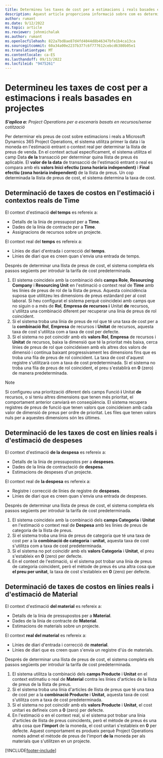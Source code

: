 ```yaml
---
title: Determineu les taxes de cost per a estimacions i reals basades en projectes
description: Aquest article proporciona informació sobre com es determinen les taxes de cost per a les estimacions i els reals basats en projectes.
author: rumant
ms.date: 9/12/2022
ms.topic: article
ms.reviewer: johnmichalak
ms.author: rumant
ms.openlocfilehash: 822a7bd8ae87d4fd4044d8b46347bfe1b4ca13ca
ms.sourcegitcommit: 60a34a00e2237b377c6f777612cebcd6380b05e1
ms.translationtype: MT
ms.contentlocale: ca-ES
ms.lasthandoff: 09/13/2022
ms.locfileid: "9475261"
---
```

# <a name="determine-cost-rates-for-project-based-estimates-and-actuals"></a>Determineu les taxes de cost per a estimacions i reals basades en projectes

_**S'aplica a:** Project Operations per a escenaris basats en recursos/sense cotització_

Per determinar els preus de cost sobre estimacions i reals a Microsoft Dynamics 365 Project Operations, el sistema utilitza primer la data i la moneda en l'estimació entrant o context real per determinar la llista de preus de venda. En el context actual específicament, el sistema utilitza el camp Data **de la** transacció per determinar quina llista de preus és aplicable. El **valor de la data** de transacció de l'estimació entrant o real es compara amb els **valors Inici efectiu (zona horària independent)** i **Final efectiu (zona horària independent)** de la llista de preus. Un cop determinada la llista de preus de cost, el sistema determina la taxa de cost.

## <a name="determining-cost-rates-in-estimate-and-actual-contexts-for-time"></a>Determinació de taxes de costos en l'estimació i contextos reals de Time

El context d'estimació **del temps** es refereix a:

- Detalls de la línia de pressupost per a **Time**.
- Dades de la línia de contracte per a **Time**.
- Assignacions de recursos sobre un projecte.

El context real del **temps** es refereix a:

- Línies de diari d'entrada i correcció del **temps**.
- Línies de diari que es creen quan s'envia una entrada de temps.

Després de determinar una llista de preus de cost, el sistema completa els passos següents per introduir la tarifa de cost predeterminada.

1. El sistema coincideix amb la combinació dels **camps Role**, **Resourcing Company** i **Resourcing Unit** en l'estimació o context real de **Time** amb les línies de preus de rol de la llista de preus. Aquesta coincidència suposa que utilitzeu les dimensions de preus estàndard per al cost laboral. Si heu configurat el sistema perquè coincideixi amb camps que no siguin o a més de **Rol**, **Empresa de recursos i** Unitat **de** recursos, s'utilitza una combinació diferent per recuperar una línia de preus de rol coincident.
1. Si el sistema troba una línia de preus de rol que té una taxa de cost per a la **combinació Rol**, **Empresa** de recursos i **Unitat** de recursos, aquesta taxa de cost s'utilitza com a taxa de cost per defecte.
1. Si el sistema no pot coincidir amb els **valors Rol**, **Empresa** de recursos i **Unitat** de recursos, baixa la dimensió que té la prioritat més baixa, cerca línies de preus de rol que coincideixen amb els altres dos valors de dimensió i continua baixant progressivament les dimensions fins que es troba una fila de preus de rol coincident. La taxa de cost d'aquest registre s'utilitzarà com a taxa de cost predeterminada. Si el sistema no troba una fila de preus de rol coincident, el preu s'establirà en **0** (zero) de manera predeterminada.

> [!NOTE]
> Si configureu una priorització diferent dels camps Funció **i** Unitat **de** recursos, o si teniu altres dimensions que tenen més prioritat, el comportament anterior canviarà en conseqüència. El sistema recupera registres de preus de funció que tenen valors que coincideixen amb cada valor de dimensió de preus per ordre de prioritat. Les files que tenen valors nuls per a aquestes dimensions són les últimes.

## <a name="determining-cost-rates-on-actual-and-estimate-lines-for-expense"></a>Determinació de les taxes de cost en línies reals i d'estimació de despeses

El context d'estimació **de la despesa** es refereix a:

- Detalls de la línia de pressupostos per a **despeses**.
- Dades de la línia de contractació de **despesa**.
- Estimacions de despeses d'un projecte.

El context real de **la despesa** es refereix a:

- Registre i correcció de línies de registre de **despeses**.
- Línies de diari que es creen quan s'envia una entrada de despeses.

Després de determinar una llista de preus de cost, el sistema completa els passos següents per introduir la tarifa de cost predeterminada.

1. El sistema coincideix amb la combinació dels **camps Categoria** i **Unitat** en l'estimació o context real de **Despesa** amb les línies de preus de categoria de la llista de preus.
1. Si el sistema troba una línia de preus de categoria que té una taxa de cost per a la **combinació de categoria** i **unitat**, aquesta taxa de cost s'utilitza com a taxa de cost predeterminada.
1. Si el sistema no pot coincidir amb els **valors Categoria** i **Unitat**, el preu s'estableix en **0** (zero) per defecte.
1. En el context de l'estimació, si el sistema pot trobar una línia de preus de categoria coincident, però el mètode de preus és una altra cosa que **el preu per unitat**, la taxa de cost s'estableix en **0** (zero) per defecte.

## <a name="determining-cost-rates-on-actual-and-estimate-lines-for-material"></a>Determinació de taxes de costos en línies reals i d'estimació de Material

El context d'estimació **del material** es refereix a:

- Detalls de la línia de pressupostos per a **Material**.
- Dades de la línia de contracte de **Material**.
- Estimacions de materials sobre un projecte.

El context **real del material** es refereix a:

- Línies de diari d'entrada i correcció de **material**.
- Línies de diari que es creen quan s'envia un registre d'ús de materials.

Després de determinar una llista de preus de cost, el sistema completa els passos següents per introduir la tarifa de cost predeterminada.

1. El sistema utilitza la combinació dels **camps Producte** i **Unitat** en el context estimatiu o real de **Material** contra les línies d'articles de la llista de preus de la llista de preus.
1. Si el sistema troba una línia d'articles de llista de preus que té una taxa de cost per a la **combinació Producte** i **Unitat**, aquesta taxa de cost s'utilitza com a taxa de cost predeterminada.
1. Si el sistema no pot coincidir amb els **valors Producte** i **Unitat**, el cost unitari es defineix com a **0** (zero) per defecte.
1. En l'estimació o en el context real, si el sistema pot trobar una línia d'articles de llista de preus coincidents, però el mètode de preus és una altra cosa que **l'import** de la moneda, el cost unitari s'estableix en **0** per defecte. Aquest comportament es produeix perquè Project Operations només admet el mètode de preus de l'import **de la** moneda per als materials que s'utilitzen en un projecte.

[!INCLUDE[footer-include](../includes/footer-banner.md)]
